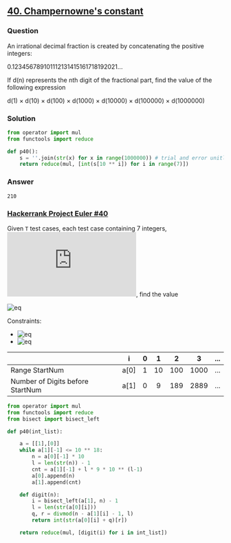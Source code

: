 ## **[40. Champernowne's constant](https://projecteuler.net/problem=40)**

### Question
An irrational decimal fraction is created by concatenating the positive integers:

0.123456789101112131415161718192021...

If d(n) represents the nth digit of the fractional part, find the value of the following expression

d(1) × d(10) × d(100) × d(1000) × d(10000) × d(100000) × d(1000000)


### Solution
```python
from operator import mul
from functools import reduce

def p40():
    s = ''.join(str(x) for x in range(1000000)) # trial and error unitl no IndexError
    return reduce(mul, [int(s[10 ** i]) for i in range(7)])
```

### Answer 
`210`

### [Hackerrank Project Euler #40](https://www.hackerrank.com/contests/projecteuler/challenges/euler040/problem) 
Given `T` test cases, each test case containing 7 integers, ![eq](https://latex.codecogs.com/gif.latex?i_1,i_2,i_3,i_4,i_5,i_6,i_7), find the value 

![eq](https://latex.codecogs.com/gif.latex?d(i_1)&space;\times&space;d(i_2)&space;\times&space;d(i_3)&space;\times&space;d(i_4)&space;\times&space;d(i_5)&space;\times&space;d(i_6)&space;\times&space;d(i_7))

Constraints:
- ![eq](https://latex.codecogs.com/gif.latex?1\leqslant&space;T&space;\leqslant&space;10^5)
- ![eq](https://latex.codecogs.com/gif.latex?1\leqslant&space;i_1,i_2,i_3,i_4,i_5,i_6,i_7&space;\leqslant&space;10^{18})

|                                  |   i  | 0 |  1 |  2  |   3  | ... |
|----------------------------------|:----:|---|:--:|:---:|:----:|-----|
| Range StartNum                   | a[0] | 1 | 10 | 100 | 1000 | ... |
| Number of Digits before StartNum | a[1] | 0 |  9 | 189 | 2889 | ... |

```python
from operator import mul
from functools import reduce
from bisect import bisect_left

def p40(int_list):

    a = [[1],[0]]
    while a[1][-1] <= 10 ** 18:
        n = a[0][-1] * 10
        l = len(str(n)) - 1
        cnt = a[1][-1] + l * 9 * 10 ** (l-1)
        a[0].append(n)
        a[1].append(cnt)

    def digit(n):
        i = bisect_left(a[1], n) - 1
        l = len(str(a[0][i]))
        q, r = divmod(n - a[1][i] - 1, l)
        return int(str(a[0][i] + q)[r])

    return reduce(mul, [digit(i) for i in int_list])
```
